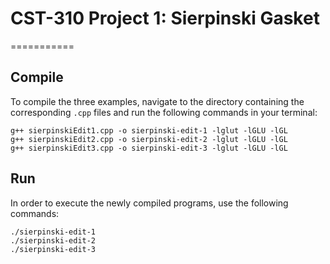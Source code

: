 
# CST-310 Project 1: Sierpinski Gasket
===========

Compile
---------------
To compile the three examples, navigate to the directory containing the corresponding `.cpp` files and run the following commands in your terminal:

    g++ sierpinskiEdit1.cpp -o sierpinski-edit-1 -lglut -lGLU -lGL
    g++ sierpinskiEdit2.cpp -o sierpinski-edit-2 -lglut -lGLU -lGL
    g++ sierpinskiEdit3.cpp -o sierpinski-edit-3 -lglut -lGLU -lGL
    
Run
---------------
In order to execute the newly compiled programs, use the following commands:

    ./sierpinski-edit-1
    ./sierpinski-edit-2
    ./sierpinski-edit-3
